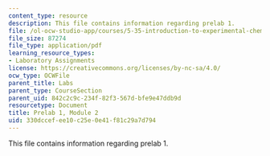 ```yaml
---
content_type: resource
description: This file contains information regarding prelab 1.
file: /ol-ocw-studio-app/courses/5-35-introduction-to-experimental-chemistry-fall-2012/330dccefee10c25e0e41f81c29a7d794_MIT5_35F12_prelab1module2.pdf
file_size: 87274
file_type: application/pdf
learning_resource_types:
- Laboratory Assignments
license: https://creativecommons.org/licenses/by-nc-sa/4.0/
ocw_type: OCWFile
parent_title: Labs
parent_type: CourseSection
parent_uid: 842c2c9c-234f-82f3-567d-bfe9e47ddb9d
resourcetype: Document
title: Prelab 1, Module 2
uid: 330dccef-ee10-c25e-0e41-f81c29a7d794
---
```

This file contains information regarding prelab 1.